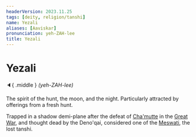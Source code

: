 ```yaml
---
headerVersion: 2023.11.25
tags: [deity, religion/tanshi]
name: Yezali
aliases: [Aaviskar]
pronunciation: yeh-ZAH-lee
title: Yezali
---
```

# Yezali
:speaker:{ .middle } *(yeh-ZAH-lee)*  

The spirit of the hunt, the moon, and the night. Particularly attracted by offerings from a fresh hunt. 

Trapped in a shadow demi-plane after the defeat of [Cha'mutte](<../../../../people/extraplanar-powers/cha-mutte.md>) in the [Great War](<../../../../events/1500s/great-war.md>), and thought dead by the Deno'qai, considered one of the [Meswati](<./meswati.md>), the lost tanshi. 


